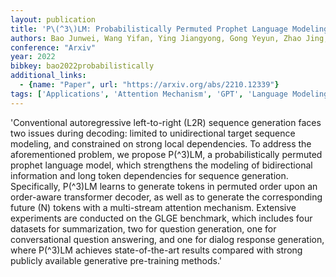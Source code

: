 ```yaml
---
layout: publication
title: 'P\(^3\)LM: Probabilistically Permuted Prophet Language Modeling For Generative Pre-training'
authors: Bao Junwei, Wang Yifan, Ying Jiangyong, Gong Yeyun, Zhao Jing, Wu Youzheng, He Xiaodong
conference: "Arxiv"
year: 2022
bibkey: bao2022probabilistically
additional_links:
  - {name: "Paper", url: "https://arxiv.org/abs/2210.12339"}
tags: ['Applications', 'Attention Mechanism', 'GPT', 'Language Modeling', 'Model Architecture', 'Pretraining Methods', 'Training Techniques', 'Transformer']
---
```

'Conventional autoregressive left-to-right (L2R) sequence generation faces two issues during decoding: limited to unidirectional target sequence modeling, and constrained on strong local dependencies. To address the aforementioned problem, we propose P\(^3\)LM, a probabilistically permuted prophet language model, which strengthens the modeling of bidirectional information and long token dependencies for sequence generation. Specifically, P\(^3\)LM learns to generate tokens in permuted order upon an order-aware transformer decoder, as well as to generate the corresponding future \(N\) tokens with a multi-stream attention mechanism. Extensive experiments are conducted on the GLGE benchmark, which includes four datasets for summarization, two for question generation, one for conversational question answering, and one for dialog response generation, where P\(^3\)LM achieves state-of-the-art results compared with strong publicly available generative pre-training methods.'
